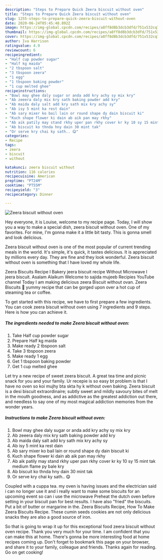 ```yaml
---
description: "Steps to Prepare Quick Zeera biscuit without oven"
title: "Steps to Prepare Quick Zeera biscuit without oven"
slug: 1255-steps-to-prepare-quick-zeera-biscuit-without-oven
date: 2020-06-24T05:45:48.892Z
image: https://img-global.cpcdn.com/recipes/a8ff8d8b3dcb3dfd/751x532cq70/zeera-biscuit-without-oven-recipe-main-photo.jpg
thumbnail: https://img-global.cpcdn.com/recipes/a8ff8d8b3dcb3dfd/751x532cq70/zeera-biscuit-without-oven-recipe-main-photo.jpg
cover: https://img-global.cpcdn.com/recipes/a8ff8d8b3dcb3dfd/751x532cq70/zeera-biscuit-without-oven-recipe-main-photo.jpg
author: Iva Harrison
ratingvalue: 4.9
reviewcount: 6
recipeingredient:
- "Half cup powder sugar"
- "Half kg maida"
- "2 tbspoon salt"
- "3 tbspoon zeera"
- "1 egg"
- "1 tbspoon baking powder"
- "1 cup melted ghee"
recipeinstructions:
- "Bowl may ghee daly sugar or anda add kry achy sy mix kry"
- "Ab zeeera daly mix kry sath baking powder add kry"
- "Ab maida daly salt add kry sath mix kry achy sy"
- "Ab isy 5 mint ka rest dain"
- "Ab sary mixer ko bail lain or round shape dy dain biscuit ki"
- "Kuch shape flower ki dain ab aik pan may rkhy"
- "Ab aik patily may stand rkhy uper pan rkhy cover kr ky 10 sy 15 mint tak medium flame py bale kry"
- "Ab biscuit ko thnda hny dain 30 mint tak"
- "Or serve kry chai ky sath.. 😋"
categories:
- Recipe
tags:
- zeera
- biscuit
- without

katakunci: zeera biscuit without 
nutrition: 116 calories
recipecuisine: American
preptime: "PT24M"
cooktime: "PT55M"
recipeyield: "3"
recipecategory: Dinner

---
```



![Zeera biscuit without oven](https://img-global.cpcdn.com/recipes/a8ff8d8b3dcb3dfd/751x532cq70/zeera-biscuit-without-oven-recipe-main-photo.jpg)

Hey everyone, it is Louise, welcome to my recipe page. Today, I will show you a way to make a special dish, zeera biscuit without oven. One of my favorites. For mine, I'm gonna make it a little bit tasty. This is gonna smell and look delicious.

Zeera biscuit without oven is one of the most popular of current trending meals in the world. It's simple, it's quick, it tastes delicious. It is appreciated by millions every day. They are fine and they look wonderful. Zeera biscuit without oven is something that I have loved my whole life.

Zeera Biscuits Recipe I Bakery jeera biscuit recipe Without Microwave I jeera biscuit. Asalam Alaikum Welcome to sajida mujeeb Recipies YouTube channel Today I am making delicious zeera Biscuit without ovan. Zeera Biscuits 🍪 yummy recipe that can be gorged upon over a hot cup of steaming tea or coffee.


To get started with this recipe, we have to first prepare a few ingredients. You can cook zeera biscuit without oven using 7 ingredients and 9 steps. Here is how you can achieve it.

<!--inarticleads1-->

##### The ingredients needed to make Zeera biscuit without oven:

1. Take Half cup powder sugar
1. Prepare Half kg maida
1. Make ready 2 tbspoon salt
1. Take 3 tbspoon zeera
1. Make ready 1 egg
1. Get 1 tbspoon baking powder
1. Get 1 cup melted ghee


Let try a new recipe of sweet zeera biscuit. A great tea time and picnic snack for you and your family. Ur recepie is so easy bt problem is that I have no oven so koi mujhy bta skta hy k without oven baking. Zeera biscuit is a desi biscuit extraordinaire; subtly sweet and mildly savoury bites of melt in the mouth goodness, and as addictive as the greatest addiction out there, and needless to say one of my most magical addiction memories from the wonder years. 

<!--inarticleads2-->

##### Instructions to make Zeera biscuit without oven:

1. Bowl may ghee daly sugar or anda add kry achy sy mix kry
1. Ab zeeera daly mix kry sath baking powder add kry
1. Ab maida daly salt add kry sath mix kry achy sy
1. Ab isy 5 mint ka rest dain
1. Ab sary mixer ko bail lain or round shape dy dain biscuit ki
1. Kuch shape flower ki dain ab aik pan may rkhy
1. Ab aik patily may stand rkhy uper pan rkhy cover kr ky 10 sy 15 mint tak medium flame py bale kry
1. Ab biscuit ko thnda hny dain 30 mint tak
1. Or serve kry chai ky sath.. 😋


Coupled with a cuppa tea. my oven is having issues and the electrician said i can no longer use it and i really want to make some biscuits for an upcoming event so can i use the microwave Preheat the dutch oven before setting in your biscuit pan for best results. I have also &#34;fried&#34; the biscuits. Put a bit of butter or margarine in the. Zeera Biscuits Recipe, How To Make Zeera Biscuits Recipe. These cumin seeds cookies are not only delicious snacks they are also a good source of iron. 

So that is going to wrap it up for this exceptional food zeera biscuit without oven recipe. Thank you very much for your time. I am confident that you can make this at home. There's gonna be more interesting food at home recipes coming up. Don't forget to bookmark this page on your browser, and share it to your family, colleague and friends. Thanks again for reading. Go on get cooking!
